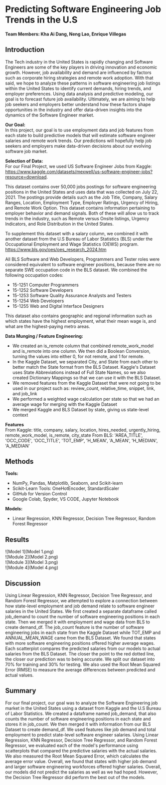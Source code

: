 # Predicting Software Engineering Job Trends in the U.S

#### Team Members: Kha Ai Dang, Neng Lao, Enrique Villegas

## Introduction
The Tech industry in the United States is rapidly changing and Software Engineers are some of the key players in driving innovation and economic growth. However, job availability and demand are influenced by factors such as corporate hiring strategies and remote work adoption. With that said, we hope to analyze these patterns in software engineering job listings within the United States to identify current demands, hiring trends, and employer preferences. Using data analysis and predictive modeling, our goal is to forecast future job availability. Ultimately, we are aiming to help job seekers and employers better understand how these factors shape opportunities in the industry and offer data-driven insights into the dynamics of the Software Engineer market.

**Our Goal:**  
In this project, our goal is to use employment data and job features from each state to build predictive models that will estimate software engineer salaries and remote work trends. Our predictions will hopefully help job seekers and employers make data-driven decisions about our evolving software job market.

**Selection of Data:**  
For our Final Project, we used US Software Engineer Jobs from Kaggle:  
https://www.kaggle.com/datasets/mexwell/us-software-engineer-jobs?resource=download.  
  
This dataset contains over 50,000 jobs postings for software engineering positions in the United States and uses data that was collected on July 22, 2021. The postings provide details such as the Job Title, Company, Salary Ranges, Location, Employment Type, Employer Ratings, Urgency of Hiring, and Remote Work Option. This dataset contains information pertaining to employer behavior and demand signals. Both of these will allow us to track trends in the industry, such as Remote versus Onsite listings, Urgency Indicators, and Role Distribution in the United States.  

To supplement this dataset with a salary column, we combined it with another dataset from the U.S Bureau of Labor Statistics (BLS) under the Occupational Employment and Wage Statistics (OEWS) program.  
https://www.bls.gov/oes/oes_research_2024.htm  

All BLS Software and Web Developers, Programmers and Tester roles were considered equivalent to software engineer positions, because there are no separate SWE occupation code in the BLS dataset. We combined the following occupation codes:
- 15-1251 Computer Programmers
- 15-1252 Software Developers
- 15-1253 Software Quality Assurance Analysts and Testers
- 15-1254 Web Developers
- 15-1255 Web and Digital Interface Designers  
  
This dataset also contains geographic and regional information such as which states have the highest employment, what their mean wage is, and what are the highest-paying metro areas.

**Data Munging / Feature Engineering:**  
- We created an is_remote column that combined remote_work_model and is_remote into one column. We then did a Boolean Conversion, turning the values into either 0, for not remote, and  1  for remote.
- In the Kaggle Dataset, we separated City, and State from each other to better match the State format from the BLS Dataset. Kaggle's Dataset uses State Abbreviations instead of Full State Names, so we also created Dictionary Mappings so that we can use it with the BLS Dataset.
- We removed features from the Kaggle Dataset that were not going to be used in our project such as: review_count, relative_time, snippet, link, and job_link
- We performed a weighted wage calculation per state so that we had an average wage for merging with the Kaggle Dataset
- We merged Kaggle and BLS Dataset by state, giving us state-level context

**Features**  
From Kaggle: title, company, salary, location, hires_needed, urgently_hiring, remote_work_model, is_remote, city_state
From BLS: 'AREA_TITLE', 'OCC_CODE', 'OCC_TITLE', 'TOT_EMP', 'H_MEAN', 'A_MEAN', 'H_MEDIAN', 'A_MEDIAN'

## Methods
**Tools:**
- NumPy, Pandas, Matplotlib, Seaborn, and Scikit-learn
- Scikit-Learn Tools: OneHotEncoder, StandardScaler
- GitHub for Version Control
- Google Colab, Spyder, VS CODE, Jupyter Notebook

**Models:**
- Linear Regression, KNN Regressor, Decision Tree Regressor, Random Forest Regressor

## Results  
![Model 1](Model 1.png)  
![Module 2](Model 2.png)  
![Module 3](Model 3.png)  
![Module 4](Model 4.png)  


## Discussion  
Using Linear Regression, KNN Regressor, Decision Tree Regressor, and Random Forest Regressor, we attempted to explore a connection between how state-level employment and job demand relate to software engineer salaries in the United States. We first created a separate dataframe called job_demand to count the number of software engineering positions in each state. Then we merged it with employment and wage data from BLS to create demand_df. The job_count feature is the number of software engineering jobs in each state from the Kaggle Dataset while TOT_EMP and ANNUAL_MEAN_WAGE came from the BLS Dataset. We found that states with more software engineering positions offered higher average wages. Each scatterplot compares the predicted salaries from our models to actual salaries from the BLS Dataset. The closer the point to the red dotted line, the closer our prediction was to being accurate. We split our dataset into 70% for training and 30% for testing. We also used the Root Mean Squared Error (RMSE) to measure the average differences between predicted and actual values.

## Summary
For our final project, our goal was to analyze the Software Engineering job market in the United States using a dataset from Kaggle and the U.S Bureau of Labor Statistics. We created a dataframe named job_demand, that also counts the number of software engineering positions in each state and stores it in job_count. We then merged it with information from our BLS Dataset to create demand_df. We used features like job demand and total employment to predict state-level software engineer salaries. Using Linear Regression, KNN Regressor, Decision Tree Regressor, and Random Forest Regressor, we evaluated each of the model's performance using scatterplots that compared the predictive salaries with the actual salaries. We also measured the Root Mean Squared Error, which calculates the average error value. Overall, we found that states with higher job demand and larger software engineering workforces offered higher salaries. Overall, our models did not predict the salaries as well as we had hoped. However, the Decision Tree Regressor did perform the best out of the models.
